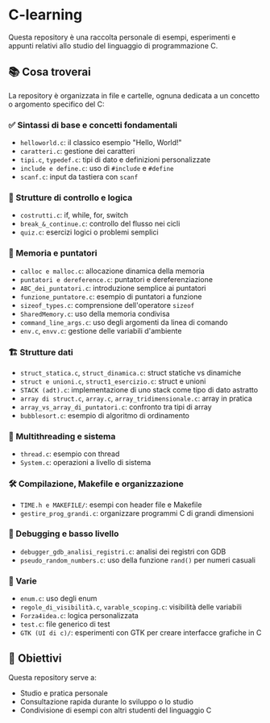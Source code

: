 # C-learning

Questa repository è una raccolta personale di esempi, esperimenti e appunti relativi allo studio del linguaggio di programmazione C.

## 📚 Cosa troverai

La repository è organizzata in file e cartelle, ognuna dedicata a un concetto o argomento specifico del C:

### ✅ Sintassi di base e concetti fondamentali
- `helloworld.c`: il classico esempio "Hello, World!"
- `caratteri.c`: gestione dei caratteri
- `tipi.c`, `typedef.c`: tipi di dato e definizioni personalizzate
- `include e define.c`: uso di `#include` e `#define`
- `scanf.c`: input da tastiera con `scanf`

### 🧠 Strutture di controllo e logica
- `costrutti.c`: if, while, for, switch
- `break_&_continue.c`: controllo del flusso nei cicli
- `quiz.c`: esercizi logici o problemi semplici

### 🧮 Memoria e puntatori
- `calloc e malloc.c`: allocazione dinamica della memoria
- `puntatori e dereference.c`: puntatori e dereferenziazione
- `ABC_dei_puntatori.c`: introduzione semplice ai puntatori
- `funzione_puntatore.c`: esempio di puntatori a funzione
- `sizeof_types.c`: comprensione dell'operatore `sizeof`
- `SharedMemory.c`: uso della memoria condivisa
- `command_line_args.c`: uso degli argomenti da linea di comando
- `env.c`, `envv.c`: gestione delle variabili d'ambiente

### 🏗️ Strutture dati
- `struct_statica.c`, `struct_dinamica.c`: struct statiche vs dinamiche
- `struct e unioni.c`, `struct1_esercizio.c`: struct e unioni
- `STACK (adt).c`: implementazione di uno stack come tipo di dato astratto
- `array di struct.c`, `array.c`, `array_tridimensionale.c`: array in pratica
- `array_vs_array_di_puntatori.c`: confronto tra tipi di array
- `bubblesort.c`: esempio di algoritmo di ordinamento

### 🧵 Multithreading e sistema
- `thread.c`: esempio con thread
- `System.c`: operazioni a livello di sistema

### 🛠️ Compilazione, Makefile e organizzazione
- `TIME.h e MAKEFILE/`: esempi con header file e Makefile
- `gestire_prog_grandi.c`: organizzare programmi C di grandi dimensioni

### 🧪 Debugging e basso livello
- `debugger_gdb_analisi_registri.c`: analisi dei registri con GDB
- `pseudo_random_numbers.c`: uso della funzione `rand()` per numeri casuali

### 🎨 Varie
- `enum.c`: uso degli enum
- `regole_di_visibilità.c`, `varable_scoping.c`: visibilità delle variabili
- `Forza4idea.c`: logica personalizzata
- `test.c`: file generico di test
- `GTK (UI di c)/`: esperimenti con GTK per creare interfacce grafiche in C

## 🚀 Obiettivi

Questa repository serve a:
- Studio e pratica personale
- Consultazione rapida durante lo sviluppo o lo studio
- Condivisione di esempi con altri studenti del linguaggio C

